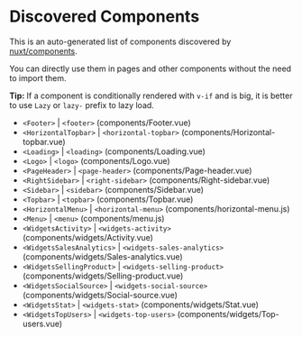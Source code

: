 # Discovered Components

This is an auto-generated list of components discovered by [nuxt/components](https://github.com/nuxt/components).

You can directly use them in pages and other components without the need to import them.

**Tip:** If a component is conditionally rendered with `v-if` and is big, it is better to use `Lazy` or `lazy-` prefix to lazy load.

- `<Footer>` | `<footer>` (components/Footer.vue)
- `<HorizontalTopbar>` | `<horizontal-topbar>` (components/Horizontal-topbar.vue)
- `<Loading>` | `<loading>` (components/Loading.vue)
- `<Logo>` | `<logo>` (components/Logo.vue)
- `<PageHeader>` | `<page-header>` (components/Page-header.vue)
- `<RightSidebar>` | `<right-sidebar>` (components/Right-sidebar.vue)
- `<Sidebar>` | `<sidebar>` (components/Sidebar.vue)
- `<Topbar>` | `<topbar>` (components/Topbar.vue)
- `<HorizontalMenu>` | `<horizontal-menu>` (components/horizontal-menu.js)
- `<Menu>` | `<menu>` (components/menu.js)
- `<WidgetsActivity>` | `<widgets-activity>` (components/widgets/Activity.vue)
- `<WidgetsSalesAnalytics>` | `<widgets-sales-analytics>` (components/widgets/Sales-analytics.vue)
- `<WidgetsSellingProduct>` | `<widgets-selling-product>` (components/widgets/Selling-product.vue)
- `<WidgetsSocialSource>` | `<widgets-social-source>` (components/widgets/Social-source.vue)
- `<WidgetsStat>` | `<widgets-stat>` (components/widgets/Stat.vue)
- `<WidgetsTopUsers>` | `<widgets-top-users>` (components/widgets/Top-users.vue)
